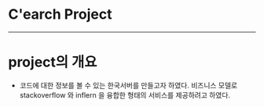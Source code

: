 ﻿# C'earch Project
-------------------
# project의 개요
+ 코드에 대한 정보를 볼 수 있는 한국서버를 만들고자 하였다. 비즈니스 모델로 stackoverflow 와 inflern 을 융합한 형태의 서비스를 제공하려고 하였다.
